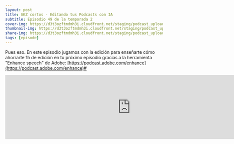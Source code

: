 ```yaml
---
layout: post
title: GKZ cortos - Editando tus Podcasts con IA
subtitle: Episodio 49 de la temporada 2
cover-img: https://d3t3ozftmdmh3i.cloudfront.net/staging/podcast_uploaded_episode/14743809/14743809-1691188572445-713871d5ca4b2.jpg
thumbnail-img: https://d3t3ozftmdmh3i.cloudfront.net/staging/podcast_uploaded_episode/14743809/14743809-1691188572445-713871d5ca4b2.jpg
share-img: https://d3t3ozftmdmh3i.cloudfront.net/staging/podcast_uploaded_episode/14743809/14743809-1691188572445-713871d5ca4b2.jpg
tags: [episode]
---
```


<p>Pues eso. En este episodio jugamos con la edición para enseñarte cómo ahorrarte 1h de edición en tu próximo episodio gracias a la herramienta &quot;Enhance speech&quot; de Adobe: <a href="[https://podcast.adobe.com/enhance](https://podcast.adobe.com/enhance)">⁠[https://podcast.adobe.com/enhance](https://podcast.adobe.com/enhance)#⁠</a></p>
<iframe src='https://podcasters.spotify.com/pod/show/geekingzone/embed/episodes/GKZ-cortos---Editando-tus-Podcasts-con-IA-e27nee1' height='204px' width='800px' frameborder='0' scrolling='no'></iframe>